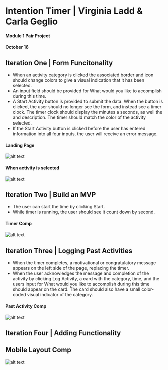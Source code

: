 # Intention Timer | Virginia Ladd & Carla Geglio 
#### Module 1 Pair Project
#### October 16

## Iteration One | Form Funcitonality

- When an activity category is clicked the associated border and icon should change colors to give a visual indication that  it has been selected.
- An input field should be provided for What would you like to accomplish during this time.
- A Start Activity button is provided to submit the data. When the button is clicked, the user should no longer see the      form, and instead see a timer clock. The timer clock should display the minutes a seconds, as well the and description. The   timer should match the color of the activity selected.  
- If the Start Activity button is clicked before the user has entered information into all four inputs, the user will        receive an error message.

#### Landing Page
![alt text](https://user-images.githubusercontent.com/53594458/66725302-20e8c280-ee20-11e9-93d0-ecc719699a00.png "Landing Page")

#### When activity is selected
![alt text](https://user-images.githubusercontent.com/53594458/66725313-38c04680-ee20-11e9-818b-b9e89e589054.png "Colored activity button")

## Iteration Two | Build an MVP

- The user can start the time by clicking Start.
- While timer is running, the user should see it count down by second.

#### Timer Comp
![alt text](https://user-images.githubusercontent.com/53594458/66725346-85a41d00-ee20-11e9-8029-25cf00987ad7.png "Timer style")

## Iteration Three | Logging Past Activities

- When the timer completes, a motivational or congratulatory message appears on the left side of the page, replacing the timer.
- When the user acknowledges the message and completion of the activity by clicking Log Activity, a card with the category, time, and the users input for What would you like to accomplish during this time should appear on the card. The card should also have a small color-coded visual indicator of the category. 

#### Past Activity Comp
![alt text](https://user-images.githubusercontent.com/53594458/66725354-a0769180-ee20-11e9-8460-3c223b06cca1.png "Past Activity Card")

## Iteration Four | Adding Functionality

## Mobile Layout Comp

![alt text](https://user-images.githubusercontent.com/53594458/66725374-e6cbf080-ee20-11e9-8cbe-ec3b45007a46.png "Mobile Layout")

